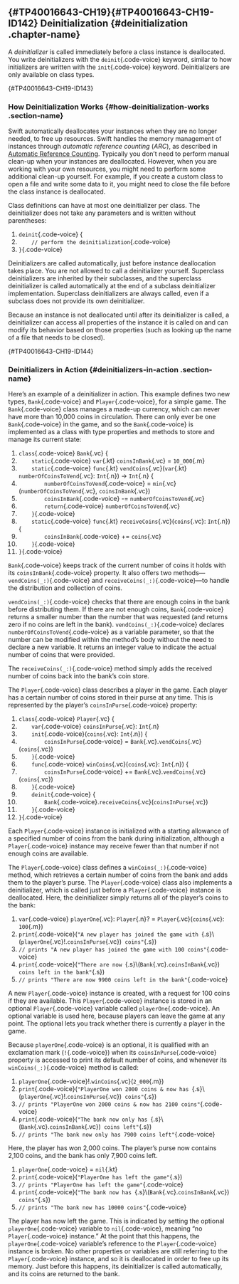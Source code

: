 <div class="content-wrapper">

<div id="chapter_container" class="conceptualwithtasks">

[‌](){#TP40016643-CH19}[‌](){#TP40016643-CH19-ID142}
Deinitialization {#deinitialization .chapter-name}
----------------

<div class="section section">

A *deinitializer* is called immediately before a class instance is
deallocated. You write deinitializers with the `deinit`{.code-voice}
keyword, similar to how initializers are written with the
`init`{.code-voice} keyword. Deinitializers are only available on class
types.

</div>

<div class="section section">

[‌](){#TP40016643-CH19-ID143}
### How Deinitialization Works {#how-deinitialization-works .section-name}

Swift automatically deallocates your instances when they are no longer
needed, to free up resources. Swift handles the memory management of
instances through *automatic reference counting* (*ARC*), as described
in [Automatic Reference Counting](AutomaticReferenceCounting.md).
Typically you don’t need to perform manual clean-up when your instances
are deallocated. However, when you are working with your own resources,
you might need to perform some additional clean-up yourself. For
example, if you create a custom class to open a file and write some data
to it, you might need to close the file before the class instance is
deallocated.

Class definitions can have at most one deinitializer per class. The
deinitializer does not take any parameters and is written without
parentheses:

<div class="section code-listing">

<div class="code-sample">

<div class="Swift">

1.  `deinit`{.code-voice} {
2.  `    // perform the deinitialization`{.code-voice}
3.  `}`{.code-voice}

</div>

</div>

</div>

Deinitializers are called automatically, just before instance
deallocation takes place. You are not allowed to call a deinitializer
yourself. Superclass deinitializers are inherited by their subclasses,
and the superclass deinitializer is called automatically at the end of a
subclass deinitializer implementation. Superclass deinitializers are
always called, even if a subclass does not provide its own
deinitializer.

Because an instance is not deallocated until after its deinitializer is
called, a deinitializer can access all properties of the instance it is
called on and can modify its behavior based on those properties (such as
looking up the name of a file that needs to be closed).

</div>

<div class="section section">

[‌](){#TP40016643-CH19-ID144}
### Deinitializers in Action {#deinitializers-in-action .section-name}

Here’s an example of a deinitializer in action. This example defines two
new types, `Bank`{.code-voice} and `Player`{.code-voice}, for a simple
game. The `Bank`{.code-voice} class manages a made-up currency, which
can never have more than 10,000 coins in circulation. There can only
ever be one `Bank`{.code-voice} in the game, and so the
`Bank`{.code-voice} is implemented as a class with type properties and
methods to store and manage its current state:

<div class="section code-listing">

<div class="code-sample">

<div class="Swift">

1.  `class`{.code-voice} `Bank`{.vc} {
2.  `    static`{.code-voice} `var`{.kt} `coinsInBank`{.vc} =
    `10_000`{.m}
3.  `    static`{.code-voice} `func`{.kt} `vendCoins`{.vc}(`var`{.kt}
    `numberOfCoinsToVend`{.vc}: `Int`{.n}) -&gt; `Int`{.n} {
4.  `        numberOfCoinsToVend`{.code-voice} =
    `min`{.vc}(`numberOfCoinsToVend`{.vc}, `coinsInBank`{.vc})
5.  `        coinsInBank`{.code-voice} -= `numberOfCoinsToVend`{.vc}
6.  `        return`{.code-voice} `numberOfCoinsToVend`{.vc}
7.  `    }`{.code-voice}
8.  `    static`{.code-voice} `func`{.kt}
    `receiveCoins`{.vc}(`coins`{.vc}: `Int`{.n}) {
9.  `        coinsInBank`{.code-voice} += `coins`{.vc}
10. `    }`{.code-voice}
11. `}`{.code-voice}

</div>

</div>

</div>

`Bank`{.code-voice} keeps track of the current number of coins it holds
with its `coinsInBank`{.code-voice} property. It also offers two
methods—`vendCoins(_:)`{.code-voice} and
`receiveCoins(_:)`{.code-voice}—to handle the distribution and
collection of coins.

`vendCoins(_:)`{.code-voice} checks that there are enough coins in the
bank before distributing them. If there are not enough coins,
`Bank`{.code-voice} returns a smaller number than the number that was
requested (and returns zero if no coins are left in the bank).
`vendCoins(_:)`{.code-voice} declares `numberOfCoinsToVend`{.code-voice}
as a variable parameter, so that the number can be modified within the
method’s body without the need to declare a new variable. It returns an
integer value to indicate the actual number of coins that were provided.

The `receiveCoins(_:)`{.code-voice} method simply adds the received
number of coins back into the bank’s coin store.

The `Player`{.code-voice} class describes a player in the game. Each
player has a certain number of coins stored in their purse at any time.
This is represented by the player’s `coinsInPurse`{.code-voice}
property:

<div class="section code-listing">

<div class="code-sample">

<div class="Swift">

1.  `class`{.code-voice} `Player`{.vc} {
2.  `    var`{.code-voice} `coinsInPurse`{.vc}: `Int`{.n}
3.  `    init`{.code-voice}(`coins`{.vc}: `Int`{.n}) {
4.  `        coinsInPurse`{.code-voice} =
    `Bank`{.vc}.`vendCoins`{.vc}(`coins`{.vc})
5.  `    }`{.code-voice}
6.  `    func`{.code-voice} `winCoins`{.vc}(`coins`{.vc}: `Int`{.n}) {
7.  `        coinsInPurse`{.code-voice} +=
    `Bank`{.vc}.`vendCoins`{.vc}(`coins`{.vc})
8.  `    }`{.code-voice}
9.  `    deinit`{.code-voice} {
10. `        Bank`{.code-voice}.`receiveCoins`{.vc}(`coinsInPurse`{.vc})
11. `    }`{.code-voice}
12. `}`{.code-voice}

</div>

</div>

</div>

Each `Player`{.code-voice} instance is initialized with a starting
allowance of a specified number of coins from the bank during
initialization, although a `Player`{.code-voice} instance may receive
fewer than that number if not enough coins are available.

The `Player`{.code-voice} class defines a `winCoins(_:)`{.code-voice}
method, which retrieves a certain number of coins from the bank and adds
them to the player’s purse. The `Player`{.code-voice} class also
implements a deinitializer, which is called just before a
`Player`{.code-voice} instance is deallocated. Here, the deinitializer
simply returns all of the player’s coins to the bank:

<div class="section code-listing">

<div class="code-sample">

<div class="Swift">

1.  `var`{.code-voice} `playerOne`{.vc}: `Player`{.n}? =
    `Player`{.vc}(`coins`{.vc}: `100`{.m})
2.  `print`{.code-voice}(`"A new player has joined the game with `{.s}\\(`playerOne`{.vc}!.`coinsInPurse`{.vc})` coins"`{.s})
3.  `// prints "A new player has joined the game with 100 coins"`{.code-voice}
4.  `print`{.code-voice}(`"There are now `{.s}\\(`Bank`{.vc}.`coinsInBank`{.vc})` coins left in the bank"`{.s})
5.  `// prints "There are now 9900 coins left in the bank"`{.code-voice}

</div>

</div>

</div>

A new `Player`{.code-voice} instance is created, with a request for 100
coins if they are available. This `Player`{.code-voice} instance is
stored in an optional `Player`{.code-voice} variable called
`playerOne`{.code-voice}. An optional variable is used here, because
players can leave the game at any point. The optional lets you track
whether there is currently a player in the game.

Because `playerOne`{.code-voice} is an optional, it is qualified with an
exclamation mark (`!`{.code-voice}) when its `coinsInPurse`{.code-voice}
property is accessed to print its default number of coins, and whenever
its `winCoins(_:)`{.code-voice} method is called:

<div class="section code-listing">

<div class="code-sample">

<div class="Swift">

1.  `playerOne`{.code-voice}!.`winCoins`{.vc}(`2_000`{.m})
2.  `print`{.code-voice}(`"PlayerOne won 2000 coins & now has `{.s}\\(`playerOne`{.vc}!.`coinsInPurse`{.vc})` coins"`{.s})
3.  `// prints "PlayerOne won 2000 coins & now has 2100 coins"`{.code-voice}
4.  `print`{.code-voice}(`"The bank now only has `{.s}\\(`Bank`{.vc}.`coinsInBank`{.vc})` coins left"`{.s})
5.  `// prints "The bank now only has 7900 coins left"`{.code-voice}

</div>

</div>

</div>

Here, the player has won 2,000 coins. The player’s purse now contains
2,100 coins, and the bank has only 7,900 coins left.

<div class="section code-listing">

<div class="code-sample">

<div class="Swift">

1.  `playerOne`{.code-voice} = `nil`{.kt}
2.  `print`{.code-voice}(`"PlayerOne has left the game"`{.s})
3.  `// prints "PlayerOne has left the game"`{.code-voice}
4.  `print`{.code-voice}(`"The bank now has `{.s}\\(`Bank`{.vc}.`coinsInBank`{.vc})` coins"`{.s})
5.  `// prints "The bank now has 10000 coins"`{.code-voice}

</div>

</div>

</div>

The player has now left the game. This is indicated by setting the
optional `playerOne`{.code-voice} variable to `nil`{.code-voice},
meaning “no `Player`{.code-voice} instance.” At the point that this
happens, the `playerOne`{.code-voice} variable’s reference to the
`Player`{.code-voice} instance is broken. No other properties or
variables are still referring to the `Player`{.code-voice} instance, and
so it is deallocated in order to free up its memory. Just before this
happens, its deinitializer is called automatically, and its coins are
returned to the bank.

</div>

</div>

</div>
